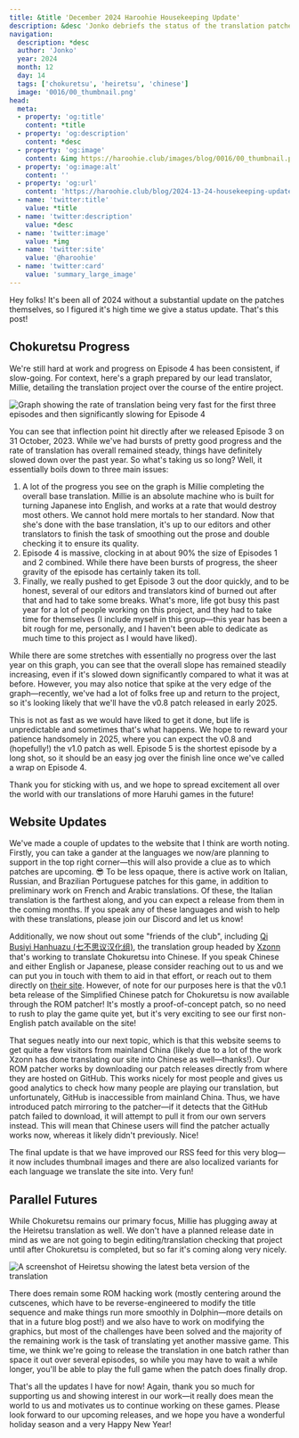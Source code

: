 ```yaml
---
title: &title 'December 2024 Haroohie Housekeeping Update'
description: &desc 'Jonko debriefs the status of the translation patches as well as provides updates on new website features and upcoming blog posts.'
navigation:
  description: *desc
  author: 'Jonko'
  year: 2024
  month: 12
  day: 14
  tags: ['chokuretsu', 'heiretsu', 'chinese']
  image: '0016/00_thumbnail.png'
head:
  meta:
  - property: 'og:title'
    content: *title
  - property: 'og:description'
    content: *desc
  - property: 'og:image'
    content: &img https://haroohie.club/images/blog/0016/00_thumbnail.png
  - property: 'og:image:alt'
    content: ''
  - property: 'og:url'
    content: 'https://haroohie.club/blog/2024-13-24-housekeeping-update'
  - name: 'twitter:title'
    value: *title
  - name: 'twitter:description'
    value: *desc
  - name: 'twitter:image'
    value: *img
  - name: 'twitter:site'
    value: '@haroohie'
  - name: 'twitter:card'
    value: 'summary_large_image'
---
```


Hey folks! It's been all of 2024 without a substantial update on the patches themselves, so I figured it's high time we give a status update. That's this post!

## Chokuretsu Progress

We're still hard at work and progress on Episode 4 has been consistent, if slow-going. For context, here's a graph prepared by our lead translator, Millie, detailing the translation project over the course of the entire project.

![Graph showing the rate of translation being very fast for the first three episodes and then significantly slowing for Episode 4](/images/blog/0016/01_translation_rate.png)

You can see that inflection point hit directly after we released Episode 3 on 31 October, 2023. While we've had bursts of pretty good progress and the rate of translation has overall remained steady, things have definitely slowed down over the past year. So what's taking us so long? Well, it essentially boils down to three main issues:

1. A lot of the progress you see on the graph is Millie completing the overall base translation. Millie is an absolute machine who is built for turning Japanese into English, and works at a rate that would destroy most others. We cannot hold mere mortals to her standard. Now that she's done with the base translation, it's up to our editors and other translators to finish the task of smoothing out the prose and double checking it to ensure its quality.
2. Episode 4 is massive, clocking in at about 90% the size of Episodes 1 and 2 combined. While there have been bursts of progress, the sheer gravity of the episode has certainly taken its toll.
3. Finally, we really pushed to get Episode 3 out the door quickly, and to be honest, several of our editors and translators kind of burned out after that and had to take some breaks. What's more, life got busy this past year for a lot of people working on this project, and they had to take time for themselves (I include myself in this group&mdash;this year has been a bit rough for me, personally, and I haven't been able to dedicate as much time to this project as I would have liked).

While there are some stretches with essentially no progress over the last year on this graph, you can see that the overall slope has remained steadily increasing, even if it's slowed down significantly compared to what it was at before. However, you may also notice that spike at the very edge of the graph&mdash;recently, we've had a lot of folks free up and return to the project, so it's looking likely that we'll have the v0.8 patch released in early 2025.

This is not as fast as we would have liked to get it done, but life is unpredictable and sometimes that's what happens. We hope to reward your patience handsomely in 2025, where you can expect the v0.8 and (hopefully!) the v1.0 patch as well. Episode 5 is the shortest episode by a long shot, so it should be an easy jog over the finish line once we've called a wrap on Episode 4.

Thank you for sticking with us, and we hope to spread excitement all over the world with our translations of more Haruhi games in the future!

## Website Updates

We've made a couple of updates to the website that I think are worth noting. Firstly, you can take a gander at the languages we now/are planning to support in the top right corner&mdash;this will also provide a clue as to which patches are upcoming. 😎 To be less opaque, there is active work on Italian, Russian, and Brazilian Portuguese patches for this game, in addition to preliminary work on French and Arabic translations. Of these, the Italian translation is the farthest along, and you can expect a release from them in the coming months. If you speak any of these languages and wish to help with these translations, please join our Discord and let us know!

Additionally, we now shout out some "friends of the club", including [Qi Busiyi Hanhuazu (七不思议汉化组)](/friend/qi-busiyi-hanhuazu), the translation group headed by [Xzonn](/author/xzonn) that's working to translate Chokuretsu into Chinese. If you speak Chinese and either English or Japanese, please consider reaching out to us and we can put you in touch with them to aid in that effort, or reach out to them directly on [their site](https://7.xzonn.top/). However, of note for our purposes here is that the v0.1 beta release of the Simplified Chinese patch for Chokuretsu is now available through the ROM patcher! It's mostly a proof-of-concept patch, so no need to rush to play the game quite yet, but it's very exciting to see our first non-English patch available on the site!

That segues neatly into our next topic, which is that this website seems to get quite a few visitors from mainland China (likely due to a lot of the work Xzonn has done translating our site into Chinese as well&mdash;thanks!). Our ROM patcher works by downloading our patch releases directly from where they are hosted on GitHub. This works nicely for most people and gives us good analytics to check how many people are playing our translation, but unfortunately, GitHub is inaccessible from mainland China. Thus, we have introduced patch mirroring to the patcher&mdash;if it detects that the GitHub patch failed to download, it will attempt to pull it from our own servers instead. This will mean that Chinese users will find the patcher actually works now, whereas it likely didn't previously. Nice!

The final update is that we have improved our RSS feed for this very blog&mdash;it now includes thumbnail images and there are also localized variants for each language we translate the site into. Very fun!

## Parallel Futures

While Chokuretsu remains our primary focus, Millie has plugging away at the Heiretsu translation as well. We don't have a planned release date in mind as we are not going to begin editing/translation checking that project until after Chokuretsu is completed, but so far it's coming along very nicely.

![A screenshot of Heiretsu showing the latest beta version of the translation](/images/blog/0016/02_heiretsu_preview.png)

There does remain some ROM hacking work (mostly centering around the cutscenes, which have to be reverse-engineered to modify the title sequence and make things run more smoothly in Dolphin&mdash;more details on that in a future blog post!) and we also have to work on modifying the graphics, but most of the challenges have been solved and the majority of the remaining work is the task of translating yet another massive game. This time, we think we're going to release the translation in one batch rather than space it out over several episodes, so while you may have to wait a while longer, you'll be able to play the full game when the patch does finally drop.

That's all the updates I have for now! Again, thank you so much for supporting us and showing interest in our work&mdash;it really does mean the world to us and motivates us to continue working on these games. Please look forward to our upcoming releases, and we hope you have a wonderful holiday season and a very Happy New Year!